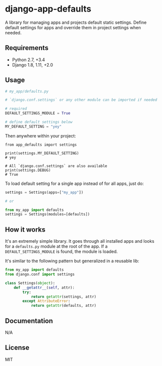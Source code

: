 # django-app-defaults

A library for managing apps and projects default static settings.
Define default settings for apps and override them in project settings when needed.

## Requirements

* Python 2.7, +3.4
* Django 1.8, 1.11, +2.0

## Usage

```python
# my_app/defaults.py

# `django.conf.settings` or any other module can be imported if needed

# required
DEFAULT_SETTINGS_MODULE = True

# define default settings below
MY_DEFAULT_SETTING = "yey"
```

Then anywhere within your project:

```
from app_defaults import settings

print(settings.MY_DEFAULT_SETTING)
# yey

# All `django.conf.settings` are also available
print(settings.DEBUG)
# True
```

To load default setting for a single app instead of for all apps, just do:

```python
settings = Settings(apps=["my_app"])

# or

from my_app import defaults
settings = Settings(modules=[defaults])
```

## How it works

It's an extremely simple library. It goes through all installed apps and
looks for a `defaults.py` module at the root of the app. If a `DEFAULT_SETTINGS_MODULE`
is found, the module is loaded.

It's similar to the following pattern but generalized in a reusable lib:

```python
from my_app import defaults
from django.conf import settings

class Settings(object):
    def __getattr__(self, attr):
        try:
            return getattr(settings, attr)
        except AttributeError:
            return getattr(defaults, attr)
```

## Documentation

N/A

## License

MIT
